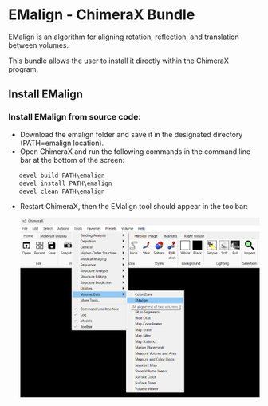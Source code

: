 # EMalign - ChimeraX Bundle

EMalign is an algorithm for aligning rotation, reflection, and translation between volumes.  

This bundle allows the user to install it directly within the ChimeraX program.

<h2>Install EMalign</h2>
<h3>Install EMalign from source code:</h3>

* Download the emalign folder and save it in the designated directory (PATH=emalign location).
* Open ChimeraX and run the following commands in the command line bar at the bottom of the screen:
   
```
   devel build PATH\emalign
   devel install PATH\emalign
   devel clean PATH\emalign
```

* Restart ChimeraX, then the EMalign tool should appear in the toolbar:


   <img src="img.png" width="600" alt="screenshot of ChimeraX toolbar"/>
